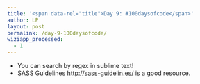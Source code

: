 ```yaml
---
title: '<span data-rel="title">Day 9: #100daysofcode</span>'
author: LP
layout: post
permalink: /day-9-100daysofcode/
wiziapp_processed:
  - 1
---
```


<ul>
  <li>
    You can search by regex in sublime text!
  </li>
  <li>
    SASS Guidelines <a href="http://sass-guidelin.es/">http://sass-guidelin.es/</a> is a good resource.
  </li>
</ul>